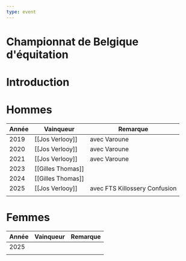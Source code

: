 ```yaml
---
type: event
---
```


# Championnat de Belgique d'équitation

# Introduction

# Hommes

| Année | Vainqueur         | Remarque                      |
| ----- | ----------------- | ----------------------------- |
| 2019  | [[Jos Verlooy]]   | avec Varoune                  |
| 2020  | [[Jos Verlooy]]   | avec Varoune                  |
| 2021  | [[Jos Verlooy]]   | avec Varoune                  |
| 2023  | [[Gilles Thomas]] |                               |
| 2024  | [[Gilles Thomas]] |                               |
| 2025  | [[Jos Verlooy]]   | avec FTS Killossery Confusion |
|       |                   |                               |
# Femmes

| Année | Vainqueur | Remarque |
| ----- | --------- | -------- |
| 2025  |           |          |
|       |           |          |
